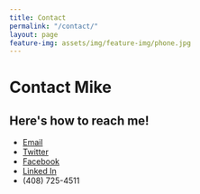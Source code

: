 ```yaml
---
title: Contact
permalink: "/contact/"
layout: page
feature-img: assets/img/feature-img/phone.jpg
---
```


# Contact Mike
## Here's how to reach me!

- [Email](mailto:mikehathaway.com)
- [Twitter](https://twitter.com/mikehathaway)
- [Facebook](https://facebook.com/mikehathaway)
- [Linked In](https://www.linkedin.com/in/hathawaymike/)
- (408) 725-4511